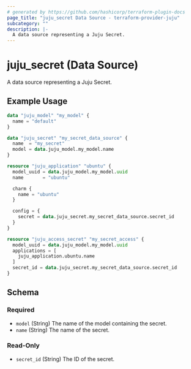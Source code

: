 ```yaml
---
# generated by https://github.com/hashicorp/terraform-plugin-docs
page_title: "juju_secret Data Source - terraform-provider-juju"
subcategory: ""
description: |-
  A data source representing a Juju Secret.
---
```


# juju_secret (Data Source)

A data source representing a Juju Secret.

## Example Usage

```terraform
data "juju_model" "my_model" {
  name = "default"
}

data "juju_secret" "my_secret_data_source" {
  name  = "my_secret"
  model = data.juju_model.my_model.name
}

resource "juju_application" "ubuntu" {
  model_uuid = data.juju_model.my_model.uuid
  name       = "ubuntu"

  charm {
    name = "ubuntu"
  }

  config = {
    secret = data.juju_secret.my_secret_data_source.secret_id
  }
}

resource "juju_access_secret" "my_secret_access" {
  model_uuid = data.juju_model.my_model.uuid
  applications = [
    juju_application.ubuntu.name
  ]
  secret_id = data.juju_secret.my_secret_data_source.secret_id
}
```

<!-- schema generated by tfplugindocs -->
## Schema

### Required

- `model` (String) The name of the model containing the secret.
- `name` (String) The name of the secret.

### Read-Only

- `secret_id` (String) The ID of the secret.
